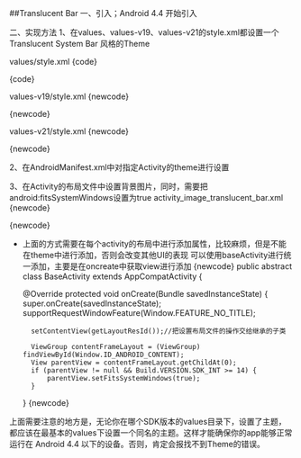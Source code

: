 ##Translucent Bar
一、引入；Android 4.4 开始引入

二、实现方法
 1、在values、values-v19、values-v21的style.xml都设置一个 Translucent System Bar 风格的Theme

values/style.xml
{code}
<style name="ImageTranslucentTheme" parent="AppTheme">
    <!--在Android 4.4之前的版本上运行，直接跟随系统主题-->
</style>
{code}

values-v19/style.xml
{newcode}
<style name="ImageTranslucentTheme" parent="Theme.AppCompat.Light.DarkActionBar">
    <item name="android:windowTranslucentStatus">true</item>
    <item name="android:windowTranslucentNavigation">true</item>
     <item name="android:statusBarColor">@color/color_31c27c</item>
    <!-- 可以不适用设置背景颜色这一条，设置的情况是头部颜色非渐变固定，这样仅仅使用颜色就可以完成，
          更多的情况是使用与头部是渐变性背景，需要状态栏融入的 --!>
</style>
{newcode}

values-v21/style.xml
{newcode}
<style name="ImageTranslucentTheme" parent="Theme.AppCompat.Light.DarkActionBar">
    <item name="android:windowTranslucentStatus">false</item>
    <item name="android:windowTranslucentNavigation">true</item>
    <!--Android 5.x开始需要把颜色设置透明，否则导航栏会呈现系统默认的浅灰色-->
    <item name="android:statusBarColor">@android:color/transparent</item>
</style>
{newcode}

2、在AndroidManifest.xml中对指定Activity的theme进行设置

<activity
    android:name=".ui.ImageTranslucentBarActivity"
    android:label="@string/image_translucent_bar"
    android:theme="@style/ImageTranslucentTheme" />
    
3、在Activity的布局文件中设置背景图片，同时，需要把android:fitsSystemWindows设置为true
 activity_image_translucent_bar.xml
 {newcode}
 <?xml version="1.0" encoding="utf-8"?>
<RelativeLayout xmlns:android="http://schemas.android.com/apk/res/android"
    android:layout_width="match_parent"
    android:layout_height="match_parent"
    android:background="@mipmap/env_bg"
    android:fitsSystemWindows="true">
</RelativeLayout>
{newcode}

* 上面的方式需要在每个activity的布局中进行添加属性，比较麻烦，但是不能在theme中进行添加，否则会改变其他UI的表现
  可以使用baseActivity进行统一添加，主要是在oncreate中获取view进行添加
  {newcode}
  public abstract class BaseActivity extends AppCompatActivity {

    @Override
    protected void onCreate(Bundle savedInstanceState) {
        super.onCreate(savedInstanceState);
        supportRequestWindowFeature(Window.FEATURE_NO_TITLE);

        setContentView(getLayoutResId());//把设置布局文件的操作交给继承的子类

        ViewGroup contentFrameLayout = (ViewGroup) findViewById(Window.ID_ANDROID_CONTENT);
        View parentView = contentFrameLayout.getChildAt(0);
        if (parentView != null && Build.VERSION.SDK_INT >= 14) {
            parentView.setFitsSystemWindows(true);
        }
    }
    {newcode}


上面需要注意的地方是，无论你在哪个SDK版本的values目录下，设置了主题，都应该在最基本的values下设置一个同名的主题。这样才能确保你的app能够正常运行在 Android 4.4 以下的设备。否则，肯定会报找不到Theme的错误。

